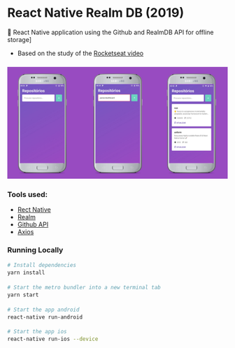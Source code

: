 # React Native Realm DB (2019)

:iphone: React Native application using the Github and RealmDB API for offline storage]
- Based on the study of the [Rocketseat video](https://www.youtube.com/watch?v=y5Hv7pMA1uo&t=1066s)

###

![Realm](./.github/assets/relirk-realm-react-native.png)

### Tools used:

- [Rect Native](https://reactnative.dev/)
- [Realm](https://realm.io/)
- [Github API](https://developer.github.com/v3/)
- [Axios](https://github.com/axios/axios)

### Running Locally

```sh
# Install dependencies
yarn install

# Start the metro bundler into a new terminal tab
yarn start

# Start the app android
react-native run-android

# Start the app ios
react-native run-ios --device
```
